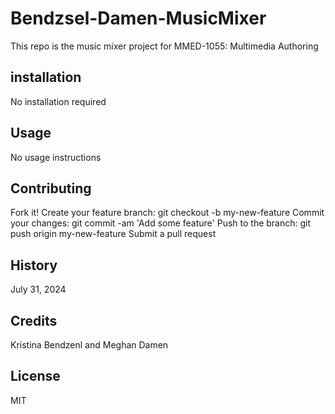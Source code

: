 # Bendzsel-Damen-MusicMixer
This repo is the music mixer project for MMED-1055: Multimedia Authoring

## installation
No installation required

## Usage
No usage instructions

## Contributing
Fork it! Create your feature branch: git checkout -b my-new-feature
Commit your changes: git commit -am 'Add some feature'
Push to the branch: git push origin my-new-feature 
Submit a pull request

## History
July 31, 2024

## Credits
Kristina Bendzenl and Meghan Damen

## License
MIT